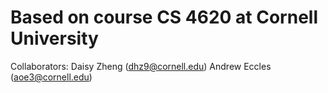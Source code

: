# Based on course CS 4620 at Cornell University
Collaborators: 
Daisy Zheng (dhz9@cornell.edu)
Andrew Eccles (aoe3@cornell.edu)
